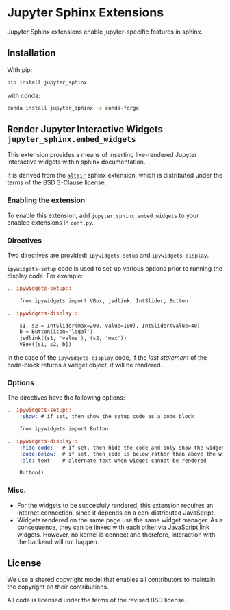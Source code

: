 # Jupyter Sphinx Extensions

Jupyter Sphinx extensions enable jupyter-specific features in sphinx.

## Installation

With pip:

```bash
pip install jupyter_sphinx
```

with conda:

```bash
conda install jupyter_sphinx -c conda-forge
```

## Render Jupyter Interactive Widgets `jupyter_sphinx.embed_widgets`

This extension provides a means of inserting live-rendered Jupyter
interactive widgets within sphinx documentation.

It is derived from the [`altair`](https://github.com/altair-viz/altair) sphinx
extension, which is distributed under the terms of the BSD 3-Clause license.

### Enabling the extension

To enable this extension, add `jupyter_sphinx.embed_widgets` to your enabled
extensions in `conf.py`.

### Directives

Two directives are provided: `ipywidgets-setup` and `ipywidgets-display`.

`ipywidgets-setup` code is used to set-up various options
prior to running the display code. For example:

```rst
.. ipywidgets-setup::

	from ipywidgets import VBox, jsdlink, IntSlider, Button

.. ipywidgets-display::

    s1, s2 = IntSlider(max=200, value=100), IntSlider(value=40)
	b = Button(icon='legal')
	jsdlink((s1, 'value'), (s2, 'max'))
	VBox([s1, s2, b])
```

In the case of the `ipywidgets-display` code, if the *last statement* of the
code-block returns a widget object, it will be rendered.

### Options

The directives have the following options:

```rst
.. ipywidgets-setup::
    :show: # if set, then show the setup code as a code block

    from ipywidgets import Button

.. ipywidgets-display::
    :hide-code:   # if set, then hide the code and only show the widget
    :code-below:  # if set, then code is below rather than above the widget
    :alt: text    # alternate text when widget cannot be rendered

    Button()
```

### Misc.

- For the widgets to be succesfuly rendered, this extension requires an
  internet connection, since it depends on a cdn-distributed JavaScript.
- Widgets rendered on the same page use the same widget manager. As a
  consequence, they can be linked with each other via JavaScript link widgets.
  However, no kernel is connect and therefore, interaction with the backend
  will not happen.

## License
We use a shared copyright model that enables all contributors to maintain the
copyright on their contributions.

All code is licensed under the terms of the revised BSD license.
